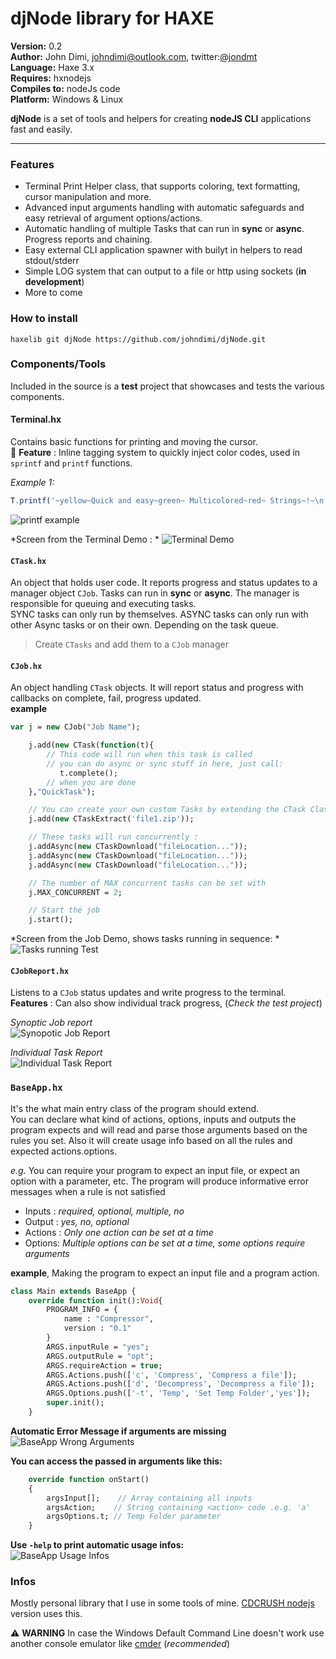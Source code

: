 
# djNode library for HAXE

**Version:** 0.2\
**Author:** John Dimi, <johndimi@outlook.com>, twitter:[@jondmt](https://twitter.com/jondmt)\
**Language:** Haxe 3.x\
**Requires:** hxnodejs\
**Compiles to:** nodeJs code\
**Platform:** Windows & Linux

__djNode__ is a set of tools and helpers for creating **nodeJS CLI** applications fast and easily. 

----------

### Features
- Terminal Print Helper class, that supports coloring, text formatting, cursor manipulation and more.
- Advanced input arguments handling with automatic safeguards and easy retrieval of argument options/actions.
- Automatic handling of multiple Tasks that can run in **sync** or **async**. Progress reports and chaining.
- Easy external CLI application spawner with builyt in helpers to read stdout/stderr
- Simple LOG system that can output to a file or http using sockets (**in development**)
- More to come


### How to install

`haxelib git djNode https://github.com/johndimi/djNode.git`


### Components/Tools

Included in the source is a **test** project that showcases and tests the various components. 

#### Terminal.hx
Contains basic functions for printing and moving the cursor. \
:star2: **Feature** : Inline tagging system to quickly inject color codes, used in `sprintf` and `printf` functions.

*Example 1:*
```javascript
T.printf('~yellow~Quick and easy~green~ Multicolored~red~ Strings~!~\n');
```
![printf example](images/printf_example.png)

*Screen from the Terminal Demo : *
![Terminal Demo](images/example_test_001.png)

#### `CTask.hx`
An object that holds user code. It reports progress and status updates to a manager object `CJob`. Tasks can run in **sync** or **async**. The manager is responsible for queuing and executing tasks.\
SYNC tasks can only run by themselves. ASYNC tasks can only run with other Async tasks or on their own. Depending on the task queue.
> Create `CTasks` and add them to a `CJob` manager

#### `CJob.hx`
An object handling `CTask` objects. It will report status and progress with callbacks on complete, fail, progress updated.\
**example**
```haxe
var j = new CJob("Job Name");

	j.add(new CTask(function(t){
		// This code will run when this task is called
		// you can do async or sync stuff in here, just call:
	   	   t.complete();
		// when you are done
	},"QuickTask");

	// You can create your own custom Tasks by extending the CTask Class:
	j.add(new CTaskExtract('file1.zip'));

	// These tasks will run concurrently :
	j.addAsync(new CTaskDownload("fileLocation..."));
	j.addAsync(new CTaskDownload("fileLocation..."));
	j.addAsync(new CTaskDownload("fileLocation..."));

	// The number of MAX concurrent tasks can be set with
	j.MAX_CONCURRENT = 2; 

	// Start the job
	j.start(); 
```

*Screen from the Job Demo, shows tasks running in sequence: *
![Tasks running Test](images/example_test_003.gif)

#### `CJobReport.hx`
Listens to a `CJob` status updates and write progress to the terminal.\
**Features** : Can also show individual track progress, (*Check the test project*)

*Synoptic Job report*\
![Synopotic Job Report](images/example_test_004.gif)

*Individual Task Report*\
![Individual Task Report](images/example_test_005.gif)


### `BaseApp.hx`
It's the what main entry class of the program should extend.\
You can declare what kind of actions, options, inputs and outputs the program expects and will read and parse those arguments based on the rules you set. Also it will create usage info based on all the rules and expected actions.options.

*e.g.* You can require your program to expect an input file, or expect an option with a parameter, etc. The program will  produce informative error messages when a rule is not satisfied

- Inputs : *required, optional, multiple, no*
- Output : *yes, no, optional*
- Actions : *Only one action can be set at a time*
- Options: *Multiple options can be set at a time, some options require arguments*

**example**, Making the program to expect an input file and a program action.
```haxe
class Main extends BaseApp {
	override function init():Void{
		PROGRAM_INFO = {
			name : "Compressor",
			version : "0.1"
		}
		ARGS.inputRule = "yes";
		ARGS.outputRule = "opt";
		ARGS.requireAction = true;
		ARGS.Actions.push(['c', 'Compress', 'Compress a file']);
		ARGS.Actions.push(['d', 'Decompress', 'Decompress a file']);
		ARGS.Options.push(['-t', 'Temp', 'Set Temp Folder','yes']);
		super.init();
	}
```

**Automatic Error Message if arguments are missing**\
![BaseApp Wrong Arguments](images/baseapp_02.png)

**You can access the passed in arguments like this:**
```haxe
	override function onStart() 
	{
		argsInput[];    // Array containing all inputs
		argsAction;    // String containing <action> code .e.g. 'a'
		argsOptions.t; // Temp Folder parameter
	}
```

**Use `-help` to print automatic usage infos:**\
![BaseApp Usage Infos](images/baseapp_01.png)

### Infos

Mostly personal library that I use in some tools of mine. [CDCRUSH nodejs](https://www.npmjs.com/package/cdcrush) version uses this.

:warning: **WARNING** In case the Windows Default Command Line doesn't work use another console emulator like [cmder](http://cmder.net/) (*recommended*)

